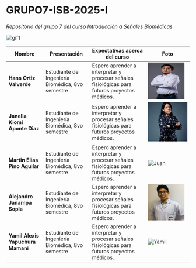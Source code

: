 # GRUPO7-ISB-2025-I
*Repositorio del grupo 7 del curso Introducción a Señales Biomédicas*

<img src="https://i.stack.imgur.com/YlsJf.gif" alt="gif1" width="900" height="200"/>

| Nombre                  | Presentación          | Expectativas acerca del curso                                                                 | Foto |
|-------------------------|-----------------------|-----------------------------------------------------------------------------------------------|------|
| **Hans Ortiz Valverde** | Estudiante de Ingeniería Biomédica, 8vo semestre         | Espero aprender a interpretar y procesar señales fisiológicas para futuros proyectos médicos. | <img src="https://github.com/Eliasp03/GRUPO7-ISB-2025-I/blob/main/Laboratorios/Laboratorio1/Otros/hans.png?raw=true" width="100" height="100"/> |
| **Janella Kiomi Aponte Diaz** | Estudiante de Ingeniería Biomédica, 8vo semestre         | Espero aprender a interpretar y procesar señales fisiológicas para futuros proyectos médicos. | ![ñañeña](./Laboratorios/Laboratorio1/Otros/ñañeña.jpg) |
| **Martin Elias Pino Aguilar** | Estudiante de Ingeniería Biomédica, 8vo semestre         | Espero aprender a interpretar y procesar señales fisiológicas para futuros proyectos médicos. | ![Juan](https://link-a-su-foto.jpg) |
| **Alejandro Janampa Sopla** | Estudiante de Ingeniería Biomédica, 8vo semestre         | Espero aprender a interpretar y procesar señales fisiológicas para futuros proyectos médicos. | <img src="https://github.com/Eliasp03/GRUPO7-ISB-2025-I/blob/main/Laboratorios/Laboratorio1/Otros/janampa.jpg?raw=true" width="100" height="100"/> |
| **Yamil Alexis Yapuchura Mamani** | Estudiante de Ingeniería Biomédica, 8vo semestre         | Espero aprender a interpretar y procesar señales fisiológicas para futuros proyectos médicos. | ![Yamil](387611.jpg) |
